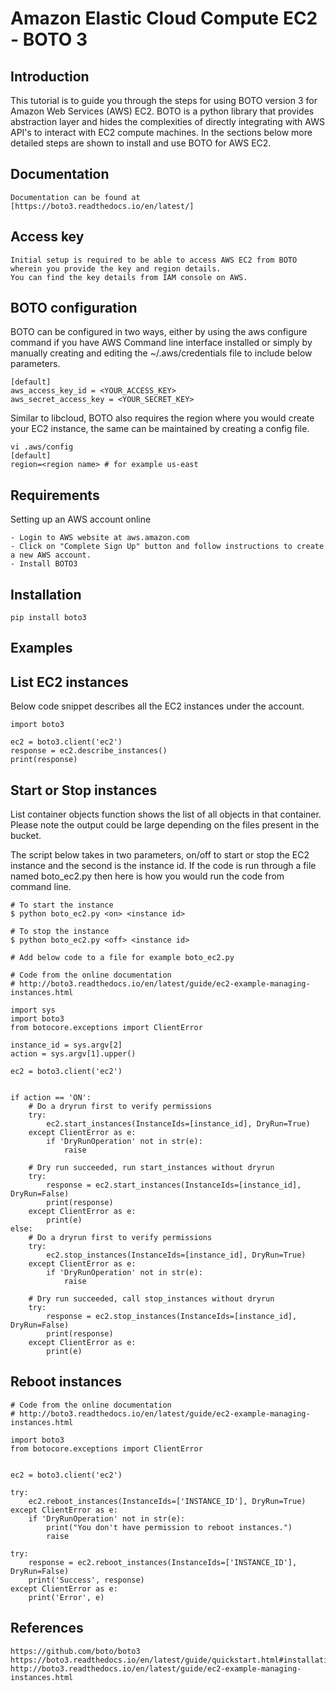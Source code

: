 **Amazon Elastic Cloud Compute EC2 - BOTO 3**
====================================================


Introduction
------------

This tutorial is to guide you through the steps for using BOTO version 3 for Amazon Web Services (AWS) EC2. BOTO is a python library that provides abstraction layer and hides the complexities of directly integrating with AWS API's to interact with EC2 compute machines. In the sections below more detailed steps are shown to install and use BOTO for AWS EC2.

Documentation
-------------
	Documentation can be found at [https://boto3.readthedocs.io/en/latest/]


Access key
------------------------

	Initial setup is required to be able to access AWS EC2 from BOTO wherein you provide the key and region details. 
	You can find the key details from IAM console on AWS.

BOTO configuration
------------------

BOTO can be configured in two ways, either by using the aws configure command if you have AWS Command line interface installed or simply by manually creating and editing the ~/.aws/credentials file to include below parameters.

	[default]
	aws_access_key_id = <YOUR_ACCESS_KEY>
	aws_secret_access_key = <YOUR_SECRET_KEY>

Similar to libcloud, BOTO also requires the region where you would create your EC2 instance, the same can be maintained by creating a config file.

	vi .aws/config
	[default]
	region=<region name> # for example us-east

Requirements
------------

Setting up an AWS account online

	- Login to AWS website at aws.amazon.com
	- Click on "Complete Sign Up" button and follow instructions to create a new AWS account.
	- Install BOTO3

Installation
------------

	pip install boto3

Examples
------------

List EC2 instances
---------------

Below code snippet describes all the EC2 instances under the account.

	import boto3
	
	ec2 = boto3.client('ec2')
	response = ec2.describe_instances()
	print(response)


Start or Stop instances
-----------------------

List container objects function shows the list of all objects in that container. Please note the output could be large depending on the files present in the bucket.

The script below takes in two parameters, on/off to start or stop the EC2 instance and the second is the instance id. If the code is run through a file named boto_ec2.py then here is how you would run the code from command line.

	# To start the instance
	$ python boto_ec2.py <on> <instance id>

	# To stop the instance
	$ python boto_ec2.py <off> <instance id>

	# Add below code to a file for example boto_ec2.py

    # Code from the online documentation
	# http://boto3.readthedocs.io/en/latest/guide/ec2-example-managing-instances.html

	import sys
	import boto3
	from botocore.exceptions import ClientError
	
	instance_id = sys.argv[2]
	action = sys.argv[1].upper()
	
	ec2 = boto3.client('ec2')

 
	if action == 'ON':
	    # Do a dryrun first to verify permissions
	    try:
	        ec2.start_instances(InstanceIds=[instance_id], DryRun=True)
	    except ClientError as e:
	        if 'DryRunOperation' not in str(e):
	            raise
	
	    # Dry run succeeded, run start_instances without dryrun
	    try:
	        response = ec2.start_instances(InstanceIds=[instance_id], DryRun=False)
	        print(response)
	    except ClientError as e:
	        print(e)
	else:
	    # Do a dryrun first to verify permissions
	    try:
	        ec2.stop_instances(InstanceIds=[instance_id], DryRun=True)
	    except ClientError as e:
	        if 'DryRunOperation' not in str(e):
	            raise
	
	    # Dry run succeeded, call stop_instances without dryrun
	    try:
	        response = ec2.stop_instances(InstanceIds=[instance_id], DryRun=False)
	        print(response)
	    except ClientError as e:
	        print(e)


Reboot instances
----------------

	# Code from the online documentation
	# http://boto3.readthedocs.io/en/latest/guide/ec2-example-managing-instances.html

	import boto3
	from botocore.exceptions import ClientError
	
	
	ec2 = boto3.client('ec2')
	
	try:
	    ec2.reboot_instances(InstanceIds=['INSTANCE_ID'], DryRun=True)
	except ClientError as e:
	    if 'DryRunOperation' not in str(e):
	        print("You don't have permission to reboot instances.")
	        raise
	
	try:
	    response = ec2.reboot_instances(InstanceIds=['INSTANCE_ID'], DryRun=False)
	    print('Success', response)
	except ClientError as e:
	    print('Error', e)


References
-----------

	https://github.com/boto/boto3
	https://boto3.readthedocs.io/en/latest/guide/quickstart.html#installation
	http://boto3.readthedocs.io/en/latest/guide/ec2-example-managing-instances.html



